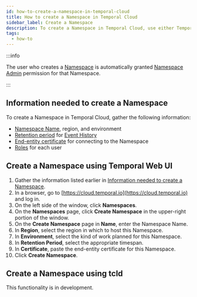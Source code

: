 ```yaml
---
id: how-to-create-a-namespace-in-temporal-cloud
title: How to create a Namespace in Temporal Cloud
sidebar_label: Create a Namespace
description: To create a Namespace in Temporal Cloud, use either Temporal Web UI or tcld.
tags:
  - how-to
---
```


:::info

The user who creates a [Namespace](/namespaces) is automatically granted [Namespace Admin](/cloud/what-are-the-namespace-level-permissions-for-users-in-temporal-cloud) permission for that Namespace.

:::

<!--- What information do I need to create a Namespace in Temporal Cloud? --->

## Information needed to create a Namespace

To create a Namespace in Temporal Cloud, gather the following information:

- [Namespace Name](/cloud/#cloud-namespace), region, and environment
- [Retention period](/clusters/#retention-period) for [Event History](/workflows#event-history)
- [End-entity certificate](/cloud/how-to-manage-certificates-in-temporal-cloud#requirements-for-client-certificates) for connecting to the Namespace
- [Roles](/cloud/what-are-the-account-level-roles-for-users-in-temporal-cloud) for each user

<!--- How to create a Namespace in Temporal Cloud using Temporal Web UI --->

## Create a Namespace using Temporal Web UI

1. Gather the information listed earlier in [Information needed to create a Namespace](#information-needed-to-create-a-namespace).
1. In a browser, go to [https://cloud.temporal.io](https://cloud.temporal.io) and log in.
1. On the left side of the window, click **Namespaces**.
1. On the **Namespaces** page, click **Create Namespace** in the upper-right portion of the window.
1. On the **Create Namespace** page in **Name**, enter the Namespace Name.
1. In **Region**, select the region in which to host this Namespace.
1. In **Environment**, select the kind of work planned for this Namespace.
1. In **Retention Period**, select the appropriate timespan.
1. In **Certificate**, paste the end-entity certificate for this Namespace.
1. Click **Create Namespace**.

<!--- How to create a Namespace in Temporal Cloud using tcld --->

## Create a Namespace using tcld

This functionality is in development.

